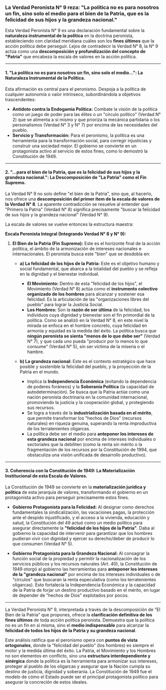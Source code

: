 ### **La Verdad Peronista N° 9 reza: "La política no es para nosotros un fin, sino solo el medio para el bien de la Patria, que es la felicidad de sus hijos y la grandeza nacional."**

Esta Verdad Peronista N° 9 es una declaración fundamental sobre la **naturaleza instrumental de la política** en la doctrina peronista, estableciendo con claridad meridiana cuáles son los **fines últimos** que la acción política debe perseguir. Lejos de contradecir la Verdad N° 8, la N° 9 actúa como una **descomposición y profundización del concepto de "Patria"** que encabeza la escala de valores en la acción política.

---

#### **1. "La política no es para nosotros un fin, sino solo el medio...": La Naturaleza Instrumental de la Política.**

Esta afirmación es central para el peronismo. Despoja a la política de cualquier autonomía o valor intrínseco, subordinándola a objetivos trascendentes:

*   **Antídoto contra la Endogamia Política:** Combate la visión de la política como un juego de poder para las élites o un "círculo político" (Verdad N° 2) que se alimenta a sí mismo y que prioriza la mecánica partidaria o los personalismos (Verdad N° 3 y N° 7) por encima de las necesidades del pueblo.
*   **Servicio y Transformación:** Para el peronismo, la política es una herramienta para la transformación social, para corregir injusticias y construir una sociedad mejor. El gobierno se convierte en un protagonista activo al servicio de estos fines, como lo demostró la Constitución de 1949.

---

#### **2. "...para el bien de la Patria, que es la felicidad de sus hijos y la grandeza nacional.": La Descomposición de "La Patria" como el Fin Supremo.**

La Verdad N° 9 no solo define "el bien de la Patria", sino que, al hacerlo, nos ofrece una **descomposición del primer ítem de la escala de valores de la Verdad N° 8**. La aparente contradicción se resuelve al entender que "Primero la Patria" (Verdad N° 8) significa precisamente "buscar la felicidad de sus hijos y la grandeza nacional" (Verdad N° 9).

La escala de valores se vuelve entonces la estructura maestra:

**Escala Peronista Integral (Integrando Verdad N° 8 y N° 9):**

1.  **El Bien de la Patria (Fin Supremo):** Este es el horizonte final de la acción política, el ámbito de la armonización de intereses nacionales e internacionales. El peronista busca este "bien" que se desdobla en:

    *   **a) La felicidad de los hijos de la Patria:** Este es el objetivo humano y social fundamental, que abarca a la totalidad del pueblo y se refleja en la dignidad y el bienestar individual.
        *   **El Movimiento:** Dentro de esta "felicidad de los hijos", el Movimiento (Verdad N° 8) actúa como el **instrumento colectivo organizado de los hombres** para alcanzar y sostener esa felicidad. Es la articulación de las "organizaciones libres del pueblo" para lograr la Justicia Social.
        *   **Los Hombres:** Son la **razón de ser última** de la felicidad; los individuos cuya dignidad y bienestar son el fin primordial de la política. Como se analizó en la Verdad N° 8, en este nivel la mirada se enfoca en el hombre concreto, cuya felicidad en armonía y equidad es la medida del éxito. La política busca que **ningún peronista se sienta "menos de lo que debe ser"** (Verdad N° 7), y que cada uno pueda "producir por lo menos lo que consume" (Verdad N° 5), sin ser víctima de la miseria o el hambre.

    *   **b) La grandeza nacional:** Este es el contexto estratégico que hace posible y sostenible la felicidad del pueblo, y la proyección de la Patria en el mundo.
        *   Implica la **Independencia Económica** (evitando la dependencia de poderes foráneos) y la **Soberanía Política** (la capacidad de autodeterminación). Se busca que la Patria actúe como una nación peronista doctrinaria en la comunidad internacional, promoviendo la justicia y la cooperación global, y protegiendo sus recursos.
        *   Se logra a través de la **industrialización basada en el mérito**, que permite transformar los "hechos de Dios" (recursos naturales) en riqueza genuina, superando la renta improductiva de los terratenientes oligarcas.
        *   La política debe ser el medio para **anteponer los intereses de esta grandeza nacional** por encima de intereses individuales o sectoriales que la debiliten (como la renta sin mérito o la fragmentación de los recursos por la Constitución de 1994, que obstaculiza una visión unificada de desarrollo productivo).

---

#### **3. Coherencia con la Constitución de 1949: La Materialización Institucional de esta Escala de Valores.**

La Constitución de 1949 se convierte en la **materialización jurídica y política** de esta jerarquía de valores, transformando el gobierno en un protagonista activo para perseguir precisamente estos fines.

*   **Gobierno Protagonista para la Felicidad:** Al designar como derechos fundamentales la sindicalización, las vacaciones pagas, la protección ante el despido injustificado, y el acceso a la vivienda, educación y salud, la Constitución del 49 actuó como un medio político para asegurar directamente la **"felicidad de los hijos de la Patria"**. Daba al gobierno la capacidad de intervenir para garantizar que los hombres pudieran vivir con dignidad y ejercer su derecho/deber de producir lo que consumen (Verdad N° 5).

*   **Gobierno Protagonista para la Grandeza Nacional:** Al consagrar la función social de la propiedad y permitir la nacionalización de los servicios públicos y los recursos naturales (Art. 40), la Constitución de 1949 otorgó al gobierno las herramientas para **anteponer los intereses de la "grandeza nacional"** por encima de los intereses individuales o de "círculos" que buscaran la renta especulativa (como los terratenientes oligarcas). Esto fortalecía la Independencia Económica y la capacidad de la Patria de forjar un destino productivo basado en el mérito, en lugar de depender de "hechos de Dios" explotados por pocos.

---

La Verdad Peronista N° 9, interpretada a través de la descomposición de "El Bien de la Patria" que propones, ofrece la **clarificación definitiva de los fines últimos** de toda acción política peronista. Demuestra que la política no es un fin en sí misma, sino el **medio indispensable** para alcanzar la **felicidad de todos los hijos de la Patria y su grandeza nacional**.

Este análisis ratifica que el peronismo opera con **puntos de vista ortogonales**, donde la "felicidad del pueblo" (los hombres) es siempre el motor y la medida última del éxito. La Patria, el Movimiento y los Hombres no son elementos en conflicto, sino una **estructura interdependiente y sinérgica** donde la política es la herramienta para armonizar sus intereses, proteger al pueblo de los oligarcas y asegurar que la Nación cumpla su destino de justicia, dignidad y soberanía. La Constitución de 1949 fue el modelo de cómo el Estado puede ser el principal protagonista político para asegurar la concreción de estos ideales.
